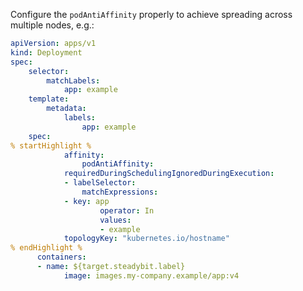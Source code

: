 Configure the ```podAntiAffinity``` properly to achieve spreading across multiple nodes, e.g.:

```yaml
apiVersion: apps/v1
kind: Deployment
spec:
	selector:
		matchLabels:
			app: example
	template:
		metadata:
			labels:
				app: example
  	spec:
% startHighlight %
			affinity:
				podAntiAffinity:
      		requiredDuringSchedulingIgnoredDuringExecution:
      		- labelSelector:
        		matchExpressions:
          	- key: app
        			operator: In
        			values:
          			- example
            topologyKey: "kubernetes.io/hostname"
% endHighlight %
      containers:
      - name: ${target.steadybit.label}
			image: images.my-company.example/app:v4
```
